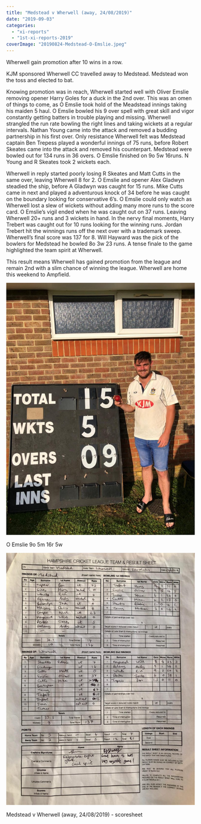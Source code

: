 ```yaml
---
title: "Medstead v Wherwell (away, 24/08/2019)"
date: "2019-09-03"
categories: 
  - "xi-reports"
  - "1st-xi-reports-2019"
coverImage: "20190824-Medstead-O-Emslie.jpeg"
---
```


Wherwell gain promotion after 10 wins in a row.

KJM sponsored Wherwell CC travelled away to Medstead. Medstead won the toss and elected to bat.

Knowing promotion was in reach, Wherwell started well with Oliver Emslie removing opener Harry Goles for a duck in the 2nd over. This was an omen of things to come, as O Emslie took hold of the Meadstead innings taking his maiden 5 haul. O Emslie bowled his 9 over spell with great skill and vigor constantly getting batters in trouble playing and missing. Wherwell strangled the run rate bowling the right lines and taking wickets at a regular intervals. Nathan Young came into the attack and removed a budding partnership in his first over. Only resistance Wherwell felt was Medstead captain Ben Trepess played a wonderful innings of 75 runs, before Robert Skeates came into the attack and removed his counterpart. Medstead were bowled out for 134 runs in 36 overs. O Emslie finished on 9o 5w 16runs. N Young and R Skeates took 2 wickets each.

Wherwell in reply started poorly losing R Skeates and Matt Cutts in the same over, leaving Wherwell 8 for 2. O Emslie and opener Alex Gladwyn steadied the ship, before A Gladwyn was caught for 15 runs. Mike Cutts came in next and played a adventurous knock of 34 before he was caught on the boundary looking for conservative 6’s. O Emslie could only watch as Wherwell lost a slew of wickets without adding many more runs to the score card. O Emslie’s vigil ended when he was caught out on 37 runs. Leaving Wherwell 20+ runs and 3 wickets in hand. In the nervy final moments, Harry Trebert was caught out for 10 runs looking for the winning runs. Jordan Trebert hit the winnings runs off the next over with a trademark sweep. Wherwell’s final score was 137 for 8. Will Hayward was the pick of the bowlers for Medstead he bowled 8o 3w 23 runs. A tense finale to the game highlighted the team spirit at Wherwell.

This result means Wherwell has gained promotion from the league and remain 2nd with a slim chance of winning the league. Wherwell are home this weekend to Ampfield.

[![](images/20190824-Medstead-O-Emslie-768x1024.jpeg)](https://www.wherwellcc.co.uk/wp-content/uploads/2019/09/20190824-Medstead-O-Emslie.jpeg)

O Emslie 9o 5m 16r 5w

[![](images/20190824-Medstead-768x1024.jpeg)](https://www.wherwellcc.co.uk/wp-content/uploads/2019/09/20190824-Medstead.jpeg)

Medstead v Wherwell (away, 24/08/2019) - scoresheet
